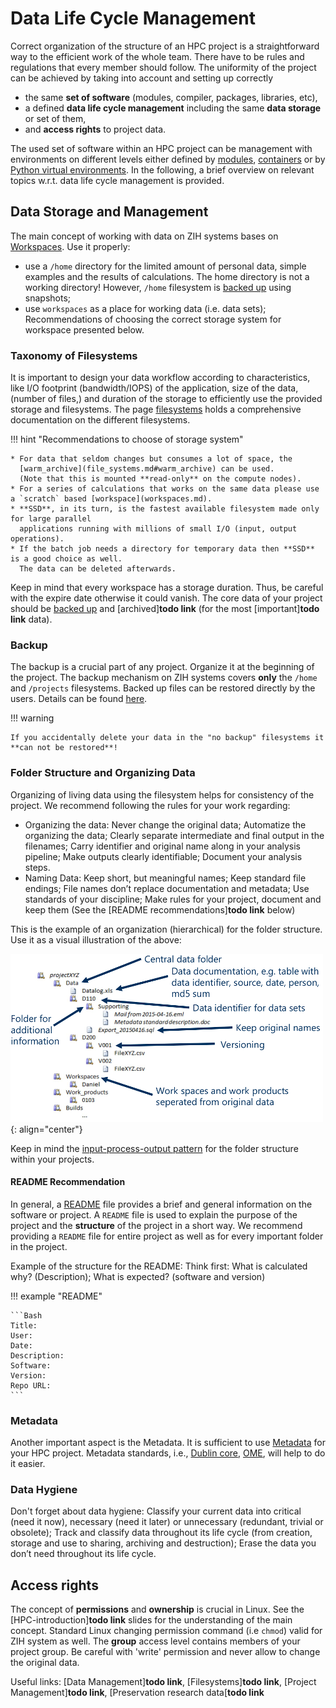 # Data Life Cycle Management

Correct organization of the structure of an HPC project is a straightforward way to the efficient
work of the whole team. There have to be rules and regulations that every member should follow. The
uniformity of the project can be achieved by taking into account and setting up correctly

  * the same **set of software** (modules, compiler, packages, libraries, etc),
  * a defined **data life cycle management** including the same **data storage** or set of them,
  * and **access rights** to project data.

The used set of software within an HPC project can be management with environments on different
levels either defined by [modules](../software/modules.md), [containers](../software/containers.md)
or by [Python virtual environments](../software/python_virtual_environments.md).
In the following, a brief overview on relevant topics w.r.t. data life cycle management is provided.

## Data Storage and Management

The main concept of working with data on ZIH systems bases on [Workspaces](workspaces.md). Use it
properly:

  * use a `/home` directory for the limited amount of personal data, simple examples and the results
    of calculations. The home directory is not a working directory! However, `/home` filesystem is
    [backed up](#backup) using snapshots;
  * use `workspaces` as a place for working data (i.e. data sets); Recommendations of choosing the
    correct storage system for workspace presented below.

### Taxonomy of Filesystems

It is important to design your data workflow according to characteristics, like I/O footprint
(bandwidth/IOPS) of the application, size of the data, (number of files,) and duration of the
storage to efficiently use the provided storage and filesystems.
The page [filesystems](file_systems.md) holds a comprehensive documentation on the different 
filesystems.
<!--In general, the mechanisms of
so-called--> <!--[Workspaces](workspaces.md) are compulsory for all HPC users to store data for a
defined duration ---> <!--depending on the requirements and the storage system this time span might
range from days to a few--> <!--years.-->
<!--- [HPC filesystems](file_systems.md)-->
<!--- [Intermediate Archive](intermediate_archive.md)-->
<!--- [Special data containers] **todo** Special data containers (was no valid link in old compendium)-->
<!--- [Move data between filesystems](../data_transfer/data_mover.md)-->
<!--- [Move data to/from ZIH's filesystems](../data_transfer/export_nodes.md)-->
<!--- [Longterm Preservation for ResearchData](preservation_research_data.md)-->

!!! hint "Recommendations to choose of storage system"

    * For data that seldom changes but consumes a lot of space, the
      [warm_archive](file_systems.md#warm_archive) can be used.
      (Note that this is mounted **read-only** on the compute nodes).
    * For a series of calculations that works on the same data please use a `scratch` based [workspace](workspaces.md).
    * **SSD**, in its turn, is the fastest available filesystem made only for large parallel
      applications running with millions of small I/O (input, output operations).
    * If the batch job needs a directory for temporary data then **SSD** is a good choice as well.
      The data can be deleted afterwards.

Keep in mind that every workspace has a storage duration. Thus, be careful with the expire date
otherwise it could vanish. The core data of your project should be [backed up](#backup) and
[archived]**todo link** (for the most [important]**todo link** data).

### Backup

The backup is a crucial part of any project. Organize it at the beginning of the project. The
backup mechanism on ZIH systems covers **only** the `/home` and `/projects` filesystems. Backed up
files can be restored directly by the users. Details can be found
[here](file_systems.md#backup-and-snapshots-of-the-file-system).

!!! warning

    If you accidentally delete your data in the "no backup" filesystems it **can not be restored**!

### Folder Structure and Organizing Data

Organizing of living data using the filesystem helps for consistency of the
project. We recommend following the rules for your work regarding:

  * Organizing the data: Never change the original data; Automatize the organizing the data; Clearly
    separate intermediate and final output in the filenames; Carry identifier and original name
    along in your analysis pipeline; Make outputs clearly identifiable; Document your analysis
    steps.
  * Naming Data: Keep short, but meaningful names; Keep standard file endings; File names
    don’t replace documentation and metadata; Use standards of your discipline; Make rules for your
    project, document and keep them (See the [README recommendations]**todo link** below)

This is the example of an organization (hierarchical) for the folder structure. Use it as a visual
illustration of the above:

![Organizing_Data-using_file_systems.png](misc/Organizing_Data-using_file_systems.png)
{: align="center"}

Keep in mind the [input-process-output pattern](https://en.wikipedia.org/wiki/IPO_model#Programming)
for the folder structure within your projects.

#### README Recommendation

In general, a [README](https://en.wikipedia.org/wiki/README) file provides a brief and general
information on the software or project. A `README` file is used to explain the purpose of the
project and the **structure** of the project in a short way. We recommend providing a `README` file
for entire project as well as for every important folder in the project.

Example of the structure for the README: Think first: What is calculated why? (Description); What is
expected? (software and version)

!!! example "README"

    ```Bash
    Title:
    User:
    Date:
    Description:
    Software:
    Version:
    Repo URL:
    ```

### Metadata

Another important aspect is the Metadata. It is sufficient to use
[Metadata](preservation_research_data.md#what-are-meta-data) for your HPC project. Metadata
standards, i.e.,
[Dublin core](http://dublincore.org/resources/metadata-basics/),
[OME](https://www.openmicroscopy.org/),
will help to do it easier.

### Data Hygiene

Don't forget about data hygiene: Classify your current data into critical (need it now), necessary
(need it later) or unnecessary (redundant, trivial or obsolete); Track and classify data throughout
its life cycle (from creation, storage and use to sharing, archiving and destruction); Erase the data
you don’t need throughout its life cycle.

<!--## Software Packages-->

<!--As was written before the module concept is the basic concept for using software on ZIH system.-->
<!--Uniformity of the project has to be achieved by using the same set of software on different levels.-->
<!--It could be done by using environments. There are two types of environments should be distinguished:-->
<!--runtime environment (the project level, use scripts to load [modules]**todo link**), Python virtual-->
<!--environment.  The concept of the environment will give an opportunity to use the same version of the-->
<!--software on every level of the project for every project member.-->

<!--### Private Individual and Project Modules Files-->

<!--[Private individual and project module files]**todo link** will be discussed in [chapter 7]**todo-->
<!--link**. Project modules list is a powerful instrument for effective teamwork.-->

<!--### Python Virtual Environment-->

<!--If you are working with the Python then it is crucial to use the virtual environment on ZIH system. The-->
<!--main purpose of Python virtual environments (don't mess with the software environment for modules)-->
<!--is to create an isolated environment for Python projects (self-contained directory tree that-->
<!--contains a Python installation for a particular version of Python, plus a number of additional-->
<!--packages).-->

<!--**Vitualenv (venv)** is a standard Python tool to create isolated Python environments. We-->
<!--recommend using venv to work with Tensorflow and Pytorch on ZIH system. It has been integrated into the-->
<!--standard library under the [venv module]**todo link**. **Conda** is the second way to use a virtual-->
<!--environment on the ZIH system. Conda is an open-source package management system and environment-->
<!--management system from the Anaconda.-->

<!--[Detailed information]**todo link** about using the virtual environment.-->

<!--## Application Software Availability-->

<!--Software created for the purpose of the project should be available for all members of the group.-->
<!--The instruction of how to use the software: installation of packages, compilation etc should be-->
<!--documented and gives the opportunity to comfort efficient and safe work.-->

## Access rights

The concept of **permissions** and **ownership** is crucial in Linux. See the
[HPC-introduction]**todo link** slides for the understanding of the main concept. Standard Linux
changing permission command (i.e `chmod`) valid for ZIH system as well. The **group** access level
contains members of your project group. Be careful with 'write' permission and never allow to change
the original data.

Useful links: [Data Management]**todo link**, [Filesystems]**todo link**, [Project Management]**todo link**, [Preservation research data[**todo link**
